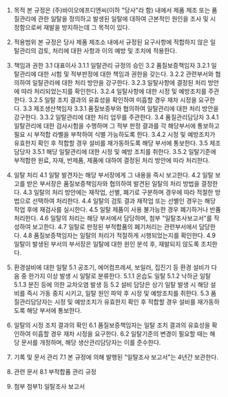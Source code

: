 1. 목적
본 규정은 (주)바이오에프디엔씨(이하 "당사"라 함) 내에서 제품 제조 또는 품질관리에 관한 일탈을 정의하고 발생된 일탈에 대하여 근본적인 원인을 조사 및 시정함으로써 재발을 방지하는데 그 목적이 있다.

2. 적용범위
본 규정은 당사 제품 제조소 내에서 규정된 요구사항에 적합하지 않은 일탈관리의 검토, 처리에 대한 사항과 이의 예방 및 조치에 적용한다.

3. 책임과 권한
3.1 대표이사
3.1.1 일탈관리 규정의 승인
3.2 품질보증책임자
3.2.1 일탈관리에 대한 시험 및 적부판정에 대한 책임과 권한을 갖는다.
3.2.2 관련부서와 협의하여 일탈관리에 대한 처리 방안을 강구한다.
3.2.3 일탈사항에 결정된 처리 방안에 따라 처리되었는지를 확인한다.
3.2.4 일탈사항에 대한 시정 및 예방조치를 주관한다.
3.2.5 일탈 조치 결과의 유효성을 확인하여 미흡할 경우 재차 시정을 요구한다.
3.3 제조생산책임자
3.3.1 품질보증부와 협의하여 일탈관리에 대한 처리 방안을 강구한다.
3.3.2 일탈관리에 대한 처리 업무를 주관한다.
3.4 품질관리담당자
3.4.1 일탈관리에 대한 검사시험을 수행하며 그 적부 판정 결과를 각 해당부서에 통보하고 필요 시 부적합 라벨을 부착하여 식별 가능하도록 한다.
3.4.2 시정 및 예방조치가 유효한지 확인 후 적합할 경우 설비를 재가동하도록 해당 부서에 통보한다.
3.5 제조담당자
3.5.1 해당 일탈관리에 대한 시정 및 예방 조치를 취한다.
3.5.2 일탈기준에 부적합한 원료, 자재, 반제품, 제품에 대하여 결정된 처리 방안에 따라 처리한다.

4. 일탈 처리
4.1 일탈 발견자는 해당 부서장에게 그 내용을 즉시 보고한다.
4.2 일탈 보고를 받은 부서장은 품질보증책임자와 협의하여 발견된 일탈의 처리 방법을 결정한다.
4.3 일탈의 처리 방안에는 재작업, 선별, 폐기로 구분하며 경우에 따라 적절한 방법으로 선택하여 처리한다.
4.4 일탈의 검토 결과 재작업 또는 선별인 경우는 해당 작업 후에 재검사를 실시한다.
4.5 일탈 제품이 사용 불가능한 경우 폐기하거나 반품 처리한다.
4.6 일탈의 처리는 해당 부서에서 담당하며, 첨부 "일탈조사보고서"를 작성하여 보고한다.
4.7 일탈로 판정된 부적합품의 폐기처리는 관련부서에서 담당한다.
4.8 품질보증책임자는 일탈의 처리가 적절하게 시행되었는지를 확인한다.
4.9 일탈이 발생된 부서의 부서장은 일탈에 대한 원인 분석 후, 재발되지 않도록 조치한다.

5. 환경설비에 대한 일탈
5.1 공조기, 에어컴프레셔, 보일러, 집진기 등 환경 설비가 다음 중 한가지 이상 발생 시 일탈로 분류한다.
5.1.1 온습도 일탈
5.1.2 낙하균 일탈
5.1.3 분진 등에 의한 교차오염 발생 등
5.2 설비 담당은 상기 일탈 발생 시 해당 설비를 즉시 가동 중지 시키고, 일탈 원인 파악 후 시정 및 예방조치를 취한다.
5.3 품질관리담당자는 시정 및 예방조치가 유효한지 확인 후 적합할 경우 설비를 재가동하도록 해당 부서에 통보한다.

6. 일탈의 시정 조치 결과의 확인
6.1 품질보증책임자는 일탈 조치 결과의 유효성을 확인하여 미흡할 경우 재차 시정을 요구한다.
6.2 일탈기준의 변경이 필요할 때는 해당 문서를 개정하며, 해당 생산관리담당자는 이를 준수한다.

7. 기록 및 문서 관리
7.1 본 규정에 의해 발행된 "일탈조사 보고서"는 4년간 보관한다.

8. 관련 문서
8.1 부적합품 관리 규정

9. 첨부
첨부1) 일탈조사 보고서